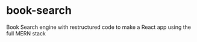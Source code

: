 # book-search
Book Search engine with restructured code to make a React app using the full MERN stack
